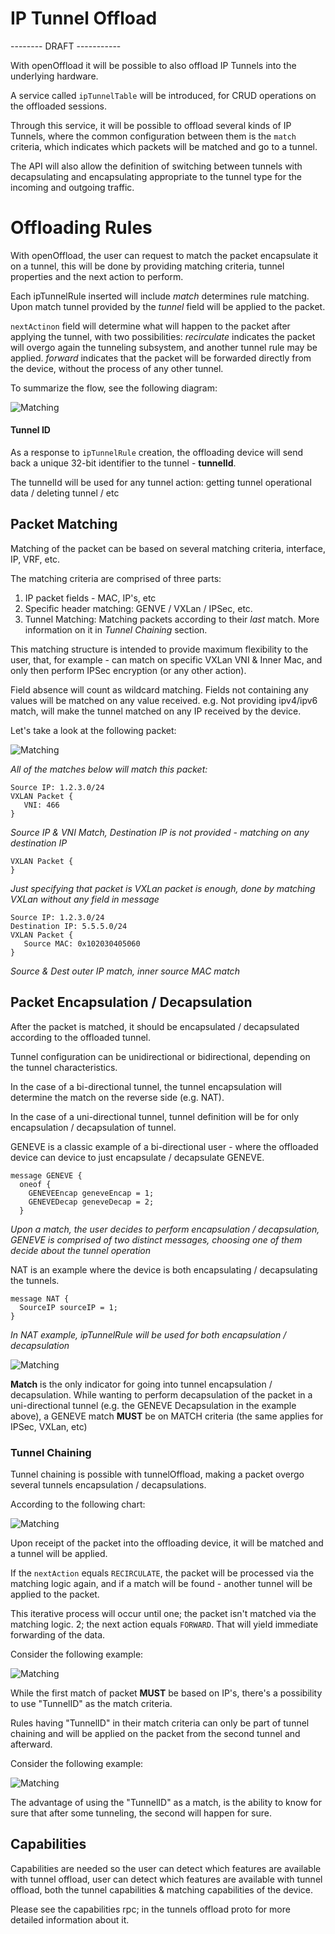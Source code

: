 # IP Tunnel Offload

-------- DRAFT -----------

With openOffload it will be possible to also offload IP Tunnels into the underlying hardware.

A service called `ipTunnelTable` will be introduced, for CRUD operations on the offloaded sessions.

Through this service, it will be possible to offload several kinds of IP Tunnels, where the common configuration between them is the `match` criteria, which indicates which packets will be matched and go to a tunnel.

The API will also allow the definition of switching between tunnels with decapsulating and encapsulating appropriate to the tunnel type for the incoming and outgoing traffic.



# Offloading Rules

With openOffload, the user can request to match the packet encapsulate it on a tunnel, this will be done by providing matching criteria, tunnel properties and the next action to perform.

Each ipTunnelRule inserted will include *match* determines rule matching. Upon match tunnel provided by the *tunnel* 
field will be applied to the packet.

`nextActinon` field will determine what will happen to the packet after applying the tunnel, with two possibilities: *recirculate* indicates the packet will overgo again the tunneling subsystem, and another tunnel rule may be applied. *forward* indicates that the packet will be forwarded directly from the device, without the process of any other tunnel.

To summarize the flow, see the following diagram:

![Matching](images/tunnelOffload/deviceDiagram.png)

#### Tunnel ID

As a response to `ipTunnelRule` creation, the offloading device will send back a unique 32-bit identifier to the tunnel - **tunnelId**.

The tunnelId will be used for any tunnel action: getting tunnel operational data / deleting tunnel / etc

## Packet Matching

Matching of the packet can be based on several matching criteria, interface, IP, VRF, etc.

The matching criteria are comprised of three parts:

1. IP packet fields  - MAC, IP's, etc
2. Specific header matching: GENVE / VXLan / IPSec, etc.
3. Tunnel Matching: Matching packets according to their *last* match. More information on it in *Tunnel Chaining* section.

This matching structure is intended to provide maximum flexibility to the user, that, for example - can match on specific VXLan VNI & Inner Mac, and only then perform IPSec encryption (or any other action).

Field absence will count as wildcard matching. Fields not containing any values will be matched on any value received. e.g. Not providing ipv4/ipv6 match, will make the tunnel matched on any IP received by the device.

Let's take a look at the following packet:

![Matching](images/tunnelOffload/vxlanPacket.png)

*All of the matches below will match this packet:*

```
Source IP: 1.2.3.0/24
VXLAN Packet {
   VNI: 466
}
```

*Source IP & VNI Match, Destination IP is not provided - matching on any destination IP*

```
VXLAN Packet {
}
```

*Just specifying that packet is VXLan packet is enough, done by matching VXLan without any field in message*

```
Source IP: 1.2.3.0/24
Destination IP: 5.5.5.0/24
VXLAN Packet {
   Source MAC: 0x102030405060
}
```

*Source & Dest outer IP match, inner source MAC match*

## Packet Encapsulation / Decapsulation

After the packet is matched, it should be encapsulated / decapsulated according to the offloaded tunnel.

Tunnel configuration can be unidirectional or bidirectional, depending on the tunnel characteristics.

In the case of a bi-directional tunnel, the tunnel encapsulation will determine the match on the reverse side (e.g. NAT).

In the case of a uni-directional tunnel, tunnel definition will be for only encapsulation / decapsulation of tunnel.

GENEVE is a classic example of a bi-directional user - where the offloaded device can device to just encapsulate / decapsulate GENEVE.

```
message GENEVE {
  oneof {
    GENEVEEncap geneveEncap = 1;
    GENEVEDecap geneveDecap = 2;
  }
```

*Upon a match, the user decides to perform encapsulation / decapsulation, GENEVE is comprised of two distinct messages, 
choosing one of them decide about the tunnel operation*

NAT is an example where the device is both encapsulating / decapsulating the tunnels.

```
message NAT {
  SourceIP sourceIP = 1;
}
```

*In NAT example, ipTunnelRule will be used for both encapsulation / decapsulation*

![Matching](images/tunnelOffload/uni_bi_directional_tunnel.png)



**Match** is the only indicator for going into tunnel encapsulation / decapsulation.
While wanting to perform decapsulation of the packet in a uni-directional tunnel (e.g. the GENEVE Decapsulation in the example above), a GENEVE match **MUST** be on MATCH criteria (the same applies for IPSec, VXLan, etc)

### Tunnel Chaining

Tunnel chaining is possible with tunnelOffload, making a packet overgo several tunnels encapsulation / decapsulations.

According to the following chart:

![Matching](images/tunnelOffload/deviceDiagram.png)

Upon receipt of the packet into the offloading device, it will be matched and a tunnel will be applied. 

If the `nextAction` equals `RECIRCULATE`, the packet will be processed via the matching logic again, and if a match will be found - another tunnel will be applied to the packet.

This iterative process will occur until one; the packet isn't matched via the matching logic. 2; the next action equals  `FORWARD`. That will yield immediate forwarding of the data. 

Consider the following example:

![Matching](images/tunnelOffload/tunnel_chain_ip.png)

While the first match of packet **MUST** be based on IP's, there's a possibility to use "TunnelID" as the match criteria.

Rules having "TunnelID" in their match criteria can only be part of tunnel chaining and will be applied on the packet from the second tunnel and afterward.

Consider the following example:

![Matching](images/tunnelOffload/tunnel_chain_tunnel_id.png)

The advantage of using the "TunnelID" as a match, is the ability to know for sure that after some tunneling, the second will happen for sure.



## Capabilities

Capabilities are needed so the user can detect which features are available with tunnel offload,
user can detect which features are available with tunnel offload, both the tunnel capabilities & matching capabilities of the device.

Please see the capabilities rpc; in the tunnels offload proto for more detailed information about it.

